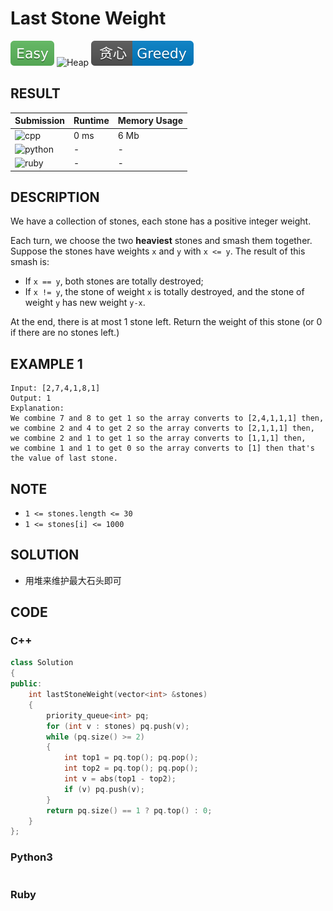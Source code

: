 # Last Stone Weight

![Easy](../../materials/-Easy-5cb85c.svg) ![Heap](../../materials/堆-Heap-007ec6.svg) ![Greedy](../../materials/贪心-Greedy-007ec6.svg)

## RESULT

| Submission                                                         | Runtime | Memory Usage |
| ------------------------------------------------------------------ | ------- | ------------ |
| ![cpp](https://img.shields.io/badge/leetcode1046-cpp-f34b7d.svg)   | 0 ms    | 6 Mb         |
| ![python](https://img.shields.io/badge/leetcode1046-py-3572A5.svg) | -       | -            |
| ![ruby](https://img.shields.io/badge/leetcode1046-rb-701516.svg)   | -       | -            |

## DESCRIPTION

We have a collection of stones, each stone has a positive integer weight.

Each turn, we choose the two **heaviest** stones and smash them together.  Suppose the stones have weights `x` and `y` with `x <= y`.  The result of this smash is:

* If `x == y`, both stones are totally destroyed;
* If `x != y`, the stone of weight `x` is totally destroyed, and the stone of weight `y` has new weight `y-x`.

At the end, there is at most 1 stone left.  Return the weight of this stone (or 0 if there are no stones left.)

## EXAMPLE 1

```plain
Input: [2,7,4,1,8,1]
Output: 1
Explanation: 
We combine 7 and 8 to get 1 so the array converts to [2,4,1,1,1] then,
we combine 2 and 4 to get 2 so the array converts to [2,1,1,1] then,
we combine 2 and 1 to get 1 so the array converts to [1,1,1] then,
we combine 1 and 1 to get 0 so the array converts to [1] then that's the value of last stone.
```

## NOTE

* `1 <= stones.length <= 30`
* `1 <= stones[i] <= 1000`

## SOLUTION

* 用堆来维护最大石头即可

## CODE

### C++

```cpp
class Solution
{
public:
    int lastStoneWeight(vector<int> &stones)
    {
        priority_queue<int> pq;
        for (int v : stones) pq.push(v);
        while (pq.size() >= 2)
        {
            int top1 = pq.top(); pq.pop();
            int top2 = pq.top(); pq.pop();
            int v = abs(top1 - top2);
            if (v) pq.push(v);
        }
        return pq.size() == 1 ? pq.top() : 0;
    }
};
```

### Python3

```python
```

### Ruby

